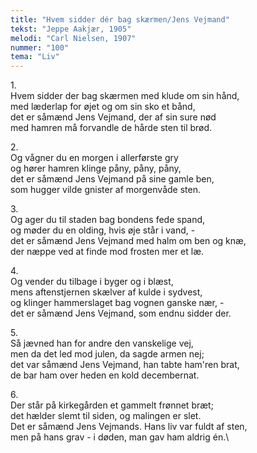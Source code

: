 ```yaml
---
title: "Hvem sidder dér bag skærmen/Jens Vejmand"
tekst: "Jeppe Aakjær, 1905"
melodi: "Carl Nielsen, 1907"
nummer: "100"
tema: "Liv"
---
```

1\.\
Hvem sidder der bag skærmen med klude om sin hånd,\
med læderlap for øjet og om sin sko et bånd,\
det er såmænd Jens Vejmand, der af sin sure nød\
med hamren må forvandle de hårde sten til brød.

2\.\
Og vågner du en morgen i allerførste gry\
og hører hamren klinge påny, påny, påny,\
det er såmænd Jens Vejmand på sine gamle ben,\
som hugger vilde gnister af morgenvåde sten.

3\.\
Og ager du til staden bag bondens fede spand,\
og møder du en olding, hvis øje står i vand, -\
det er såmænd Jens Vejmand med halm om ben og knæ,\
der næppe ved at finde mod frosten mer et læ.

4\.\
Og vender du tilbage i byger og i blæst,\
mens aftenstjernen skælver af kulde i sydvest,\
og klinger hammerslaget bag vognen ganske nær, -\
det er såmænd Jens Vejmand, som endnu sidder der.

5\.\
Så jævned han for andre den vanskelige vej,\
men da det led mod julen, da sagde armen nej;\
det var såmænd Jens Vejmand, han tabte ham'ren brat,\
de bar ham over heden en kold decembernat.

6\.\
Der står på kirkegården et gammelt frønnet bræt;\
det hælder slemt til siden, og malingen er slet.\
Det er såmænd Jens Vejmands. Hans liv var fuldt af sten,\
men på hans grav - i døden, man gav ham aldrig én.\
